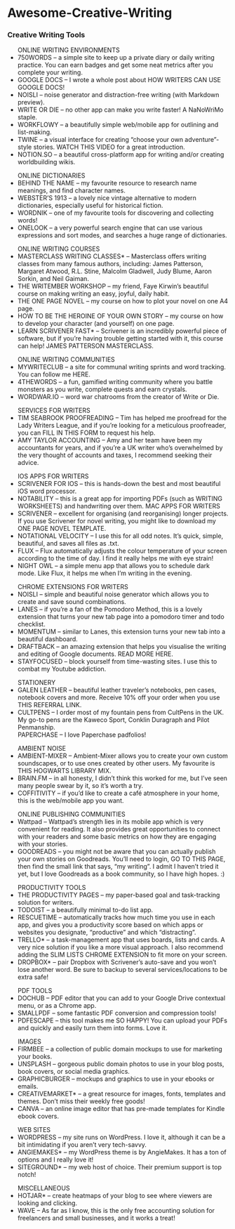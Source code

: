# Awesome-Creative-Writing


### Creative Writing Tools
<ul>ONLINE WRITING ENVIRONMENTS
  <li>750WORDS – a simple site to keep up a private diary or daily writing practice. You can earn badges and get some neat metrics after you complete your writing.
  </li><li>GOOGLE DOCS – I wrote a whole post about HOW WRITERS CAN USE GOOGLE DOCS!
  </li><li>NOISLI – noise generator and distraction-free writing (with Markdown preview).
  </li><li>WRITE OR DIE – no other app can make you write faster! A NaNoWriMo staple.
  </li><li>WORKFLOWY – a beautifully simple web/mobile app for outlining and list-making.
  </li><li>TWINE – a visual interface for creating “choose your own adventure”-style stories. WATCH THIS VIDEO for a great introduction.
  </li><li>NOTION.SO – a beautiful cross-platform app for writing and/or creating worldbuilding wikis.
  </li>
</ul>

<ul>ONLINE DICTIONARIES
  <li>BEHIND THE NAME – my favourite resource to research name meanings, and find character names.
  </li><li>WEBSTER’S 1913 – a lovely nice vintage alternative to modern dictionaries, especially useful for historical fiction.
  </li><li>WORDNIK – one of my favourite tools for discovering and collecting words!
  </li><li>ONELOOK – a very powerful search engine that can use various expressions and sort modes, and searches a huge range of dictionaries.
  </li>
</ul>

<ul>ONLINE WRITING COURSES
<li>MASTERCLASS WRITING CLASSES* – Masterclass offers writing classes from many famous authors, including: James Patterson, Margaret Atwood, R.L. Stine, Malcolm Gladwell, Judy Blume, Aaron Sorkin, and Neil Gaiman.
</li><li>THE WRITEMBER WORKSHOP – my friend, Faye Kirwin’s beautiful course on making writing an easy, joyful, daily habit.
</li><li>THE ONE PAGE NOVEL – my course on how to plot your novel on one A4 page.
</li><li>HOW TO BE THE HEROINE OF YOUR OWN STORY – my course on how to develop your character (and yourself) on one page.
</li><li>LEARN SCRIVENER FAST* – Scrivener is an incredibly powerful piece of software, but if you’re having trouble getting started with it, this course can help!
  JAMES PATTERSON MASTERCLASS.</li>
</ul>

<ul>ONLINE WRITING COMMUNITIES
<li>MYWRITECLUB – a site for communal writing sprints and word tracking. You can follow me HERE.</li>
  <li>4THEWORDS – a fun, gamified writing community where you battle monsters as you write, complete quests and earn crystals.</li>
  <li>WORDWAR.IO – word war chatrooms from the creator of Write or Die.</li>
</ul>

<ul>SERVICES FOR WRITERS
<li>TIM SEABROOK PROOFREADING – Tim has helped me proofread for the Lady Writers League, and  if you’re looking for a meticulous proofreader, you can FILL IN THIS FORM to request his help.
</li><li>AMY TAYLOR ACCOUNTING – Amy and her team have been my accountants for years, and if you’re a UK writer who’s overwhelmed by the very thought of accounts and taxes, I recommend seeking their advice.</li>
</ul>
  
<ul>IOS APPS FOR WRITERS
<li>SCRIVENER FOR IOS – this is hands-down the best and most beautiful iOS word processor.
</li><li>NOTABILITY – this is a great app for importing PDFs (such as WRITING WORKSHEETS) and handwriting over them.
MAC APPS FOR WRITERS
</li><li>SCRIVENER – excellent for organising (and reorganising) longer projects. If you use Scrivener for novel writing, you might like to download my ONE PAGE NOVEL TEMPLATE.
</li><li>NOTATIONAL VELOCITY – I use this for all odd notes. It’s quick, simple, beautiful, and saves all files as .txt.
</li><li>FLUX – Flux automatically adjusts the colour temperature of your screen according to the time of day. I find it really helps me with eye strain!
</li><li>NIGHT OWL – a simple menu app that allows you to schedule dark mode. Like Flux, it helps me when I’m writing in the evening.</li>
</ul>

<ul>CHROME EXTENSIONS FOR WRITERS
<li>NOISLI – simple and beautiful noise generator which allows you to create and save sound combinations.
</li><li>LANES – if you’re a fan of the Pomodoro Method, this is a lovely extension that turns your new tab page into a pomodoro timer and todo checklist.
</li><li>MOMENTUM – similar to Lanes, this extension turns your new tab into a beautiful dashboard.
</li><li>DRAFTBACK – an amazing extension that helps you visualise the writing and editing of Google documents. READ MORE HERE.
</li><li>STAYFOCUSED – block yourself from time-wasting sites. I use this to combat my Youtube addiction.</li>
</ul>

<ul>STATIONERY
  <li>GALEN LEATHER – beautiful leather traveler’s notebooks, pen cases, notebook covers and more. Receive 10% off your order when you use THIS REFERRAL LINK.</li>
  <li>CULTPENS – I order most of my fountain pens from CultPens in the UK. My go-to pens are the Kaweco Sport, Conklin Duragraph and Pilot Penmanship.</li
  <li>PAPERCHASE – I love Paperchase padfolios!</li>
</ul>

<ul>AMBIENT NOISE
  <li>AMBIENT-MIXER – Ambient-Mixer allows you to create your own custom soundscapes, or to use ones created by other users. My favourite is THIS HOGWARTS LIBRARY MIX.</li>
  <li>BRAIN.FM – in all honesty, I didn’t think this worked for me, but I’ve seen many people swear by it, so it’s worth a try.</li>
  <li>COFFITIVITY – if you’d like to create a café atmosphere in your home, this is the web/mobile app you want.</li>
</ul>

<ul>ONLINE PUBLISHING COMMUNITIES
<li>Wattpad – Wattpad’s strength lies in its mobile app which is very convenient for reading. It also provides great opportunities to connect with your readers and some basic metrics on how they are engaging with your stories.</li>
<li>GOODREADS – you might not be aware that you can actually publish your own stories on Goodreads. You’ll need to login, GO TO THIS PAGE, then find the small link that says, “my writing”. I admit I haven’t tried it yet, but I love Goodreads as a book community, so I have high hopes. :)</li>
</ul>

<ul>
PRODUCTIVITY TOOLS
<li>THE PRODUCTIVITY PAGES – my paper-based goal and task-tracking solution for writers.
</li><li>TODOIST – a beautifully minimal to-do list app.
</li><li>RESCUETIME – automatically tracks how much time you use in each app, and gives you a productivity score based on which apps or websites you designate, “productive” and which “distracting”.
</li><li>TRELLO* – a task-management app that uses boards, lists and cards. A very nice solution if you like a more visual approach. I also recommend adding the SLIM LISTS CHROME EXTENSION to fit more on your screen.
</li><li>DROPBOX* – pair Dropbox with Scrivener’s auto-save and you won’t lose another word. Be sure to backup to several services/locations to be extra safe!</li>
</ul>

<ul>PDF TOOLS
<li>DOCHUB – PDF editor that you can add to your Google Drive contextual menu, or as a Chrome app.
</li><li>SMALLPDF – some fantastic PDF conversion and compression tools!
</li><li>PDFESCAPE – this tool makes me SO HAPPY! You can upload your PDFs and quickly and easily turn them into forms. Love it.</li>
</ul>

<ul>IMAGES
<li>FIRMBEE – a collection of public domain mockups to use for marketing your books.
</li><li>UNSPLASH – gorgeous public domain photos to use in your blog posts, book covers, or social media graphics.
</li><li>GRAPHICBURGER – mockups and graphics to use in your ebooks or emails.
</li><li>CREATIVEMARKET* – a great resource for images, fonts, templates and themes. Don’t miss their weekly free goods!
  </li><li>CANVA – an online image editor that has pre-made templates for Kindle ebook covers.</li>
</ul>

<ul>WEB SITES
<li>WORDPRESS – my site runs on WordPress. I love it, although it can be a bit intimidating if you aren’t very tech-savvy.
</li><li>ANGIEMAKES* – my WordPress theme is by AngieMakes. It has a ton of options and I really love it!
  </li><li>SITEGROUND* – my web host of choice. Their premium support is top notch!</li>
</ul>

<ul>MISCELLANEOUS
<li>HOTJAR* – create heatmaps of your blog to see where viewers are looking and clicking.
</li><li>WAVE – As far as I know, this is the only free accounting solution for freelancers and small businesses, and it works a treat!</li>
</ul>
